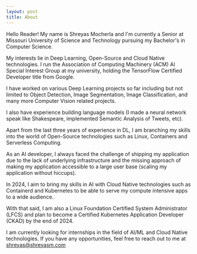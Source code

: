 ```yaml
---
layout: post
title: About
---
```


Hello Reader! My name is Shreyas Mocherla and I'm currently a Senior at Missouri University of Science and Technology pursuing my Bachelor's in Computer Science.

My interests lie in Deep Learning, Open-Source and Cloud Native technologies. I run the Association of Computing Machinery (ACM) AI Special Interest Group at my university, holding the TensorFlow Certified Developer title from Google.

I have worked on various Deep Learning projects so far including but not limited to Object Detection, Image Segmentation, Image Classification, and many more Computer Vision related projects.

I also have experience building language models (I made a neural network speak like Shakespeare, implemented Semantic Analysis of Tweets, etc).

Apart from the last three years of experience in DL, I am branching my skills into the world of Open-Source technologies such as Linux, Containers and Serverless Computing.

As an AI developer, I always faced the challenge of shipping my application due to the lack of underlying infrastructure and the missing approach of making my application accessible to a large user base (scaling my application without hiccups).

In 2024, I aim to bring my skills in AI with Cloud Native technologies such as Containerd and Kubernetes to be able to serve my compute intensive apps to a wide audience.

With that said, I am also a Linux Foundation Certified System Administrator (LFCS) and plan to become a Certified Kubernetes Application Developer (CKAD) by the end of 2024.

I am currently looking for internships in the field of AI/ML and Cloud Native technologies. If you have any opportunities, feel free to reach out to me at <shreyas@shreyasm.com>